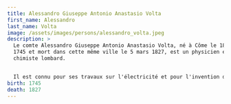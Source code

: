 ```yaml
---
title: Alessandro Giuseppe Antonio Anastasio Volta
first_name: Alessandro
last_name: Volta
image: /assets/images/persons/alessandro_volta.jpeg
description: >
  Le comte Alessandro Giuseppe Antonio Anastasio Volta, né à Côme le 18 février
  1745 et mort dans cette même ville le 5 mars 1827, est un physicien et
  chimiste lombard.


  Il est connu pour ses travaux sur l'électricité et pour l'invention de la première pile électrique, appelée pile voltaïque1. Son nom est à l'origine de l'unité de tension électrique.
birth: 1745
death: 1827
---
```


